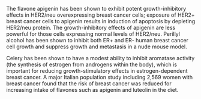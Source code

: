 

The flavone apigenin has been shown to exhibit potent growth-inhibitory effects in HER2/neu overexpressing breast cancer cells; exposure of HER2+ breast cancer cells to apigenin results in induction of apoptosis by depleting HER2/neu protein. The growth-inhibitory effects of apigenin are less powerful for those cells expressing normal levels of HER2/neu. Perillyl alcohol has been shown to inhibit both ER+ and ER- human breast cancer cell growth and suppress growth and metastasis in a nude mouse model.

Celery has been shown to have a modest ability to inhibit aromatase activity (the synthesis of estrogen from androgens within the body), which is important for reducing growth-stimulatory effects in estrogen-dependent breast cancer. A major Italian population study including 2,569 women with breast cancer found that the risk of breast cancer was reduced for increasing intake of flavones such as apigenin and luteolin in the diet.

